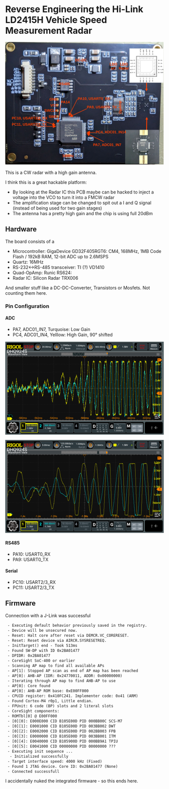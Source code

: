 # Reverse Engineering the Hi-Link LD2415H Vehicle Speed Measurement Radar 

![ADC Measurement](docs/ld2415h_pcb.jpeg)

This is a CW radar with a high gain antenna.

I think this is a great hackable platform: 
 - By looking at the Radar IC this PCB maybe can be hacked to inject a voltage into the VCO to turn it into a FMCW radar
 - The amplification stage can be changed to spit out a I and Q signal (instead of being used for two gain stages)
 - The antenna has a pretty high gain and the chip is using full 20dBm

## Hardware

The board consists of a 
- Microcontroller: GigaDevice GD32F405RGT6: CM4, 168MHz, 1MB Code Flash / 192kB RAM, 12-bit ADC up to 2.6MSPS
- Quartz: 16MHz
- RS-232<->RS-485 transceiver: TI (?) VD1410
- Quad-OpAmp: Runic RS624:
- Radar IC: Silicon Radar TRX006

And  smaller stuff like a DC-DC-Converter, Transistors or Mosfets. Not counting them here.

### Pin Configuration

#### ADC 

- PA7, ADC01_IN7, Turquoise: Low Gain
- PC4, ADC01_IN4, Yelllow: High Gain, 90° shifted


![ADC Measurement](docs/ld2415h_adc.png)

![ADC Measurement Zoom](docs/ld2415h_adc_zoom.png)


#### RS485

- PA10: USART0_RX
- PA9: USART0_TX

#### Serial

- PC10: USART2/3_RX
- PC11: USART2/3_TX

## Firmware

Connection with a J-Link was successful

```
 - Executing default behavior previously saved in the registry.
 - Device will be unsecured now.
 - Reset: Halt core after reset via DEMCR.VC_CORERESET.
 - Reset: Reset device via AIRCR.SYSRESETREQ.
 - InitTarget() end - Took 513ms
 - Found SW-DP with ID 0x2BA01477
 - DPIDR: 0x2BA01477
 - CoreSight SoC-400 or earlier
 - Scanning AP map to find all available APs
 - AP[1]: Stopped AP scan as end of AP map has been reached
 - AP[0]: AHB-AP (IDR: 0x24770011, ADDR: 0x00000000)
 - Iterating through AP map to find AHB-AP to use
 - AP[0]: Core found
 - AP[0]: AHB-AP ROM base: 0xE00FF000
 - CPUID register: 0x410FC241. Implementer code: 0x41 (ARM)
 - Found Cortex-M4 r0p1, Little endian.
 - FPUnit: 6 code (BP) slots and 2 literal slots
 - CoreSight components:
 - ROMTbl[0] @ E00FF000
 - [0][0]: E000E000 CID B105E00D PID 000BB00C SCS-M7
 - [0][1]: E0001000 CID B105E00D PID 003BB002 DWT
 - [0][2]: E0002000 CID B105E00D PID 002BB003 FPB
 - [0][3]: E0000000 CID B105E00D PID 003BB001 ITM
 - [0][4]: E0040000 CID B105900D PID 000BB9A1 TPIU
 - [0][5]: E0041000 CID 00000000 PID 00000000 ???
 - Executing init sequence ...
  - Initialized successfully
 - Target interface speed: 4000 kHz (Fixed)
 - Found 1 JTAG device. Core ID: 0x2BA01477 (None)
 - Connected successfull
```

I accidentally nuked the integrated firmware - so this ends here.

